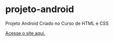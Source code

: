 # projeto-android
Projeto Android Criado no Curso de HTML e CSS

<a href="https://davidsilva32.github.io/projeto-android/">Acesse o site aqui.</a>
